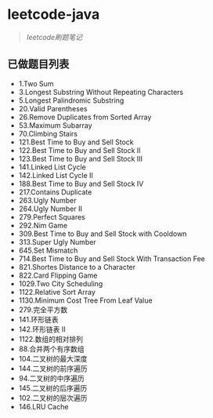 # leetcode-java
> *leetcode刷题笔记*
## 已做题目列表
+ 1.Two Sum
+ 3.Longest Substring Without Repeating Characters
+ 5.Longest Palindromic Substring
+ 20.Valid Parentheses
+ 26.Remove Duplicates from Sorted Array
+ 53.Maximum Subarray
+ 70.Climbing Stairs
+ 121.Best Time to Buy and Sell Stock
+ 122.Best Time to Buy and Sell Stock II
+ 123.Best Time to Buy and Sell Stock III
+ 141.Linked List Cycle
+ 142.Linked List Cycle II
+ 188.Best Time to Buy and Sell Stock IV   
+ 217.Contains Duplicate
+ 263.Ugly Number
+ 264.Ugly Number II
+ 279.Perfect Squares
+ 292.Nim Game
+ 309.Best Time to Buy and Sell Stock with Cooldown
+ 313.Super Ugly Number
+ 645.Set Mismatch
+ 714.Best Time to Buy and Sell Stock With Transaction Fee
+ 821.Shortes Distance to a Character
+ 822.Card Flipping Game
+ 1029.Two City Scheduling
+ 1122.Relative Sort Array
+ 1130.Minimum Cost Tree From Leaf Value
+ 279.完全平方数
+ 141.环形链表
+ 142.环形链表 II
+ 1122.数组的相对排列
+ 88.合并两个有序数组
+ 104.二叉树的最大深度
+ 144.二叉树的前序遍历
+ 94.二叉树的中序遍历
+ 145.二叉树的后序遍历
+ 102.二叉树的层次遍历
+ 146.LRU Cache